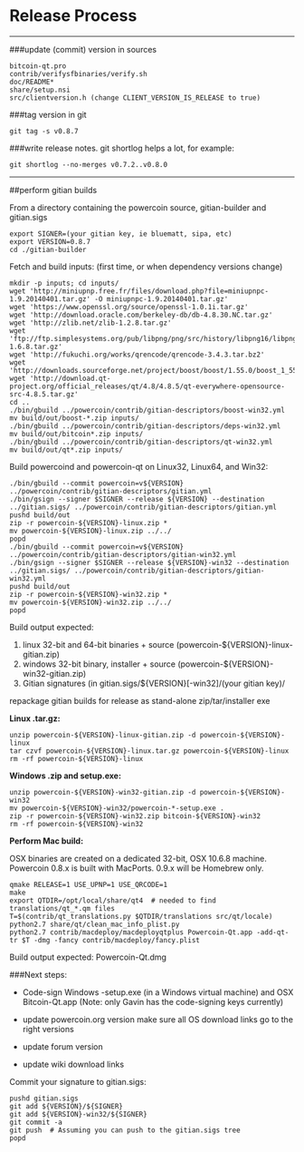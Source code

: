 Release Process
====================

* * *

###update (commit) version in sources


	bitcoin-qt.pro
	contrib/verifysfbinaries/verify.sh
	doc/README*
	share/setup.nsi
	src/clientversion.h (change CLIENT_VERSION_IS_RELEASE to true)

###tag version in git

	git tag -s v0.8.7

###write release notes. git shortlog helps a lot, for example:

	git shortlog --no-merges v0.7.2..v0.8.0

* * *

##perform gitian builds

 From a directory containing the powercoin source, gitian-builder and gitian.sigs
  
	export SIGNER=(your gitian key, ie bluematt, sipa, etc)
	export VERSION=0.8.7
	cd ./gitian-builder

 Fetch and build inputs: (first time, or when dependency versions change)

	mkdir -p inputs; cd inputs/
	wget 'http://miniupnp.free.fr/files/download.php?file=miniupnpc-1.9.20140401.tar.gz' -O miniupnpc-1.9.20140401.tar.gz'
	wget 'https://www.openssl.org/source/openssl-1.0.1i.tar.gz'
	wget 'http://download.oracle.com/berkeley-db/db-4.8.30.NC.tar.gz'
	wget 'http://zlib.net/zlib-1.2.8.tar.gz'
	wget 'ftp://ftp.simplesystems.org/pub/libpng/png/src/history/libpng16/libpng-1.6.8.tar.gz'
	wget 'http://fukuchi.org/works/qrencode/qrencode-3.4.3.tar.bz2'
	wget 'http://downloads.sourceforge.net/project/boost/boost/1.55.0/boost_1_55_0.tar.bz2'
	wget 'http://download.qt-project.org/official_releases/qt/4.8/4.8.5/qt-everywhere-opensource-src-4.8.5.tar.gz'
	cd ..
	./bin/gbuild ../powercoin/contrib/gitian-descriptors/boost-win32.yml
	mv build/out/boost-*.zip inputs/
	./bin/gbuild ../powercoin/contrib/gitian-descriptors/deps-win32.yml
	mv build/out/bitcoin*.zip inputs/
	./bin/gbuild ../powercoin/contrib/gitian-descriptors/qt-win32.yml
	mv build/out/qt*.zip inputs/

 Build powercoind and powercoin-qt on Linux32, Linux64, and Win32:
  
	./bin/gbuild --commit powercoin=v${VERSION} ../powercoin/contrib/gitian-descriptors/gitian.yml
	./bin/gsign --signer $SIGNER --release ${VERSION} --destination ../gitian.sigs/ ../powercoin/contrib/gitian-descriptors/gitian.yml
	pushd build/out
	zip -r powercoin-${VERSION}-linux.zip *
	mv powercoin-${VERSION}-linux.zip ../../
	popd
	./bin/gbuild --commit powercoin=v${VERSION} ../powercoin/contrib/gitian-descriptors/gitian-win32.yml
	./bin/gsign --signer $SIGNER --release ${VERSION}-win32 --destination ../gitian.sigs/ ../powercoin/contrib/gitian-descriptors/gitian-win32.yml
	pushd build/out
	zip -r powercoin-${VERSION}-win32.zip *
	mv powercoin-${VERSION}-win32.zip ../../
	popd

  Build output expected:

  1. linux 32-bit and 64-bit binaries + source (powercoin-${VERSION}-linux-gitian.zip)
  2. windows 32-bit binary, installer + source (powercoin-${VERSION}-win32-gitian.zip)
  3. Gitian signatures (in gitian.sigs/${VERSION}[-win32]/(your gitian key)/

repackage gitian builds for release as stand-alone zip/tar/installer exe

**Linux .tar.gz:**

	unzip powercoin-${VERSION}-linux-gitian.zip -d powercoin-${VERSION}-linux
	tar czvf powercoin-${VERSION}-linux.tar.gz powercoin-${VERSION}-linux
	rm -rf powercoin-${VERSION}-linux

**Windows .zip and setup.exe:**

	unzip powercoin-${VERSION}-win32-gitian.zip -d powercoin-${VERSION}-win32
	mv powercoin-${VERSION}-win32/powercoin-*-setup.exe .
	zip -r powercoin-${VERSION}-win32.zip bitcoin-${VERSION}-win32
	rm -rf powercoin-${VERSION}-win32

**Perform Mac build:**

  OSX binaries are created on a dedicated 32-bit, OSX 10.6.8 machine.
  Powercoin 0.8.x is built with MacPorts.  0.9.x will be Homebrew only.

	qmake RELEASE=1 USE_UPNP=1 USE_QRCODE=1
	make
	export QTDIR=/opt/local/share/qt4  # needed to find translations/qt_*.qm files
	T=$(contrib/qt_translations.py $QTDIR/translations src/qt/locale)
	python2.7 share/qt/clean_mac_info_plist.py
	python2.7 contrib/macdeploy/macdeployqtplus Powercoin-Qt.app -add-qt-tr $T -dmg -fancy contrib/macdeploy/fancy.plist

 Build output expected: Powercoin-Qt.dmg

###Next steps:

* Code-sign Windows -setup.exe (in a Windows virtual machine) and
  OSX Bitcoin-Qt.app (Note: only Gavin has the code-signing keys currently)

* update powercoin.org version
  make sure all OS download links go to the right versions

* update forum version

* update wiki download links

Commit your signature to gitian.sigs:

	pushd gitian.sigs
	git add ${VERSION}/${SIGNER}
	git add ${VERSION}-win32/${SIGNER}
	git commit -a
	git push  # Assuming you can push to the gitian.sigs tree
	popd

